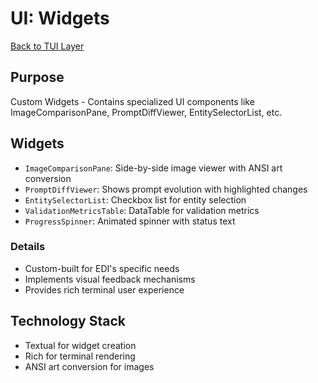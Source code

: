 # UI: Widgets

[Back to TUI Layer](./tui_layer.md)

## Purpose
Custom Widgets - Contains specialized UI components like ImageComparisonPane, PromptDiffViewer, EntitySelectorList, etc.

## Widgets
- `ImageComparisonPane`: Side-by-side image viewer with ANSI art conversion
- `PromptDiffViewer`: Shows prompt evolution with highlighted changes
- `EntitySelectorList`: Checkbox list for entity selection
- `ValidationMetricsTable`: DataTable for validation metrics
- `ProgressSpinner`: Animated spinner with status text

### Details
- Custom-built for EDI's specific needs
- Implements visual feedback mechanisms
- Provides rich terminal user experience

## Technology Stack

- Textual for widget creation
- Rich for terminal rendering
- ANSI art conversion for images